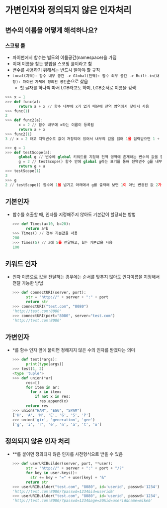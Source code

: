 # 가변인자와 정의되지 않은 인자처리

## 변수의 이름을 어떻게 해석하나요?

### 스코핑 룰
  - 파이썬에서 함수는 별도의 이름공간(namespace)을 가짐
  - 이때 이름을 찾는 방법을 스코핑 룰이라고 함
  - 변수를 사용하기 위해서는 반드시 알아야 할 규칙
  - ```Local(지역): 함수 내부 공간 -> Global(전역): 함수 외부 공간 -> Built-in(내장): 파이썬 자체에 정의된 공간```순으로 찾음
    - 첫 글자를 하나씩 따서 LGB라고도 하며, LGB순서로 이름을 검색
  ```python
  >>> x = 1
  >>> def func(a):
        return a + x // 함수 내부에 x가 없기 때문에 전역 영역에서 찾아서 사용
  >>> func(1)
  2
  >>> def func2(a):
        x = 2 // 함수 내부에 x라는 이름이 등록됨
        return a + x
  >>> func2(1)
  3 // x = 2 라고 지역변수로 값이 저장되어 있어서 내부의 값을 읽어 1을 입력받으면 1 + 2를 연산해서 3을 리턴
  ```
  ```python
  >>> g = 1
  >>> def testScope(a):
        global g // 변수에 global 키워드를 지정해 전역 영역에 존재하는 변수의 값을 함수 내부에서 참조해서 사용
        g = 2 // testScope() 함수 안에 global g라는 표기를 통해 전역변수 g를 내부에서 참조한다는 선언을 하면 불변형식이지만 읽기와 쓰기가 가능
        return g + a
  >>> testScope(1)
  3
  >>> g
  2 // testScope() 함수에 1을 넘기고 아래에서 g를 출력해 보면 1이 아닌 변경된 값 2가 출력되며, 전역 변수에 값을 쓰기를 했음을 알 수 있음
  ```

## 기본인자
  - 함수를 호출할 때, 인자를 지정해주지 않아도 기본값이 할당되는 방법
    ```python
    >>> def Times(a=10, b=20):
          return a*b
    >>> Times() // 전부 기본값을 사용
    200
    >>> Times(5) // a에 5를 전달하고, b는 기본값을 사용
    100
    ```

## 키워드 인자
  - 인자 이름으로 값을 전달하는 경우에는 순서를 맞추지 않아도 인다이름을 지정해서 전달 가능한 방법
    ```python
    >>> def connectURI(server, port):
          str = "http://" + server + ":" + port
          return str
    >>> connectURI("test.com", "8080")
    'http://test.com:8080'
    >>> connectURI(port="8080", server="test.com")
    'http://test.com:8080'
    ```

## 가변인자
  - *를 함수 인자 앞에 붙이면 정해지지 않은 수의 인자를 받겠다는 의미
    ```python
    >>> def test(*args):
          print(type(args))
    >>> test(1, 2)
    <type 'tuple'>
    >>> def union(*ar)
          res=[]
          for item in ar:
            for x in item:
              if not x in res:
                res.append(x)
          return res
    >>> union("HAM", "EGG", "SPAM")
    ['H', 'A', 'M', 'E', 'G', 'S', 'P']
    >>> union('gir', 'generation', 'gee')
    ['g', 'i', 'r', 'e', 'n', 'a', 't', 'o']
    ```
    
## 정의되지 않은 인자 처리
  - **를 붙이면 정의되지 않은 인자를 사전형식으로 받을 수 있음
    ```python
    >>> def userURIBuilder(server, port, **user):
          str = "http://" + server + ":" + port + "/?"
          for key in user.keys():
            str += key + "=" + user[key] + "&"
          return str
    >>> userURIBuilder("test.com", "8080", id='userid', passwd='1234')
    'http://test.com:8080/?passwd=1234&id=userid&'
    >>> userURIBuilder("test.com", "8080", id='userid', passwd='1234', name='mike', age='20')
    'http://test.com:8080/?passwd=1234&age=20&id=userid&name=mike&'
    ```
